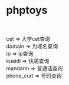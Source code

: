 # phptoys

<br>

cet => 大学cet查询<br>
domain => 为域名查询<br>
ip => ip查询<br>
kuaidi => 快递查询<br>
mandarin => 普通话查询<br>
phone_curl => 号码查询<br>
